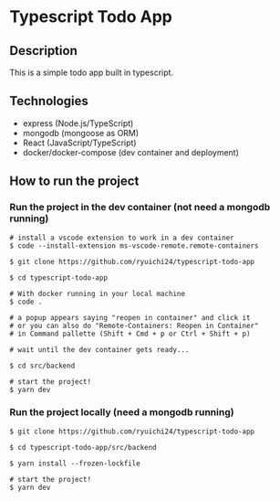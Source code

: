 # Typescript Todo App

## Description

This is a simple todo app built in typescript.

## Technologies

- express (Node.js/TypeScript)
- mongodb (mongoose as ORM)
- React (JavaScript/TypeScript)
- docker/docker-compose (dev container and deployment)

## How to run the project

### Run the project in the dev container (not need a mongodb running)

```
# install a vscode extension to work in a dev container
$ code --install-extension ms-vscode-remote.remote-containers

$ git clone https://github.com/ryuichi24/typescript-todo-app

$ cd typescript-todo-app

# With docker running in your local machine
$ code .

# a popup appears saying "reopen in container" and click it
# or you can also do "Remote-Containers: Reopen in Container"
# in Command pallette (Shift + Cmd + p or Ctrl + Shift + p)

# wait until the dev container gets ready...

$ cd src/backend

# start the project!
$ yarn dev
```

### Run the project locally (need a mongodb running)

```
$ git clone https://github.com/ryuichi24/typescript-todo-app

$ cd typescript-todo-app/src/backend

$ yarn install --frozen-lockfile

# start the project!
$ yarn dev
```
